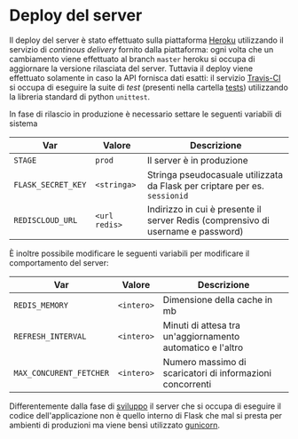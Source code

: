 # Deploy del server
Il deploy del server è stato effettuato sulla piattaforma [Heroku](https://www.heroku.com/) utilizzando il servizio di *continous delivery* fornito dalla piattaforma: ogni volta che un cambiamento viene effettuato al branch `master` heroku si occupa di aggiornare la versione rilasciata del server.
Tuttavia il deploy viene effettuato solamente in caso la API fornisca dati esatti: il servizio [Travis-CI](https://travis-ci.org/n28div/itAIRQ) si occupa di eseguire la suite di *test* (presenti nella cartella [tests](./tests)) utilizzando la libreria standard di python `unittest`.

In fase di rilascio in produzione è necessario settare le seguenti variabili di sistema

|Var|Valore|Descrizione|
|---|---|---|
|`STAGE`|`prod`|Il server è in produzione
|`FLASK_SECRET_KEY`|`<stringa>`|Stringa pseudocasuale utilizzata da Flask per criptare per es. `sessionid`
|`REDISCLOUD_URL`|`<url redis>`|Indirizzo in cui è presente il server Redis (comprensivo di username e password)

È inoltre possibile modificare le seguenti variabili per modificare il comportamento del server:

|Var|Valore|Descrizione|
|---|---|---|
|`REDIS_MEMORY`|`<intero>`| Dimensione della cache in mb
|`REFRESH_INTERVAL`|`<intero>`| Minuti di attesa tra un'aggiornamento automatico e l'altro
|`MAX_CONCURENT_FETCHER`|`<intero>`| Numero massimo di scaricatori di informazioni concorrenti

Differentemente dalla fase di [sviluppo]('/USAGE.md) il server che si occupa di eseguire il codice dell'applicazione non è quello interno di Flask che mal si presta per ambienti di produzioni ma viene bensì utilizzato [gunicorn](https://gunicorn.org/).
